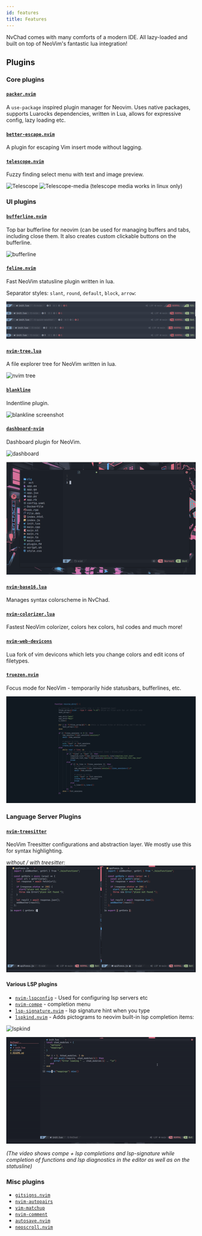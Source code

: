```yaml
---
id: features
title: Features
---
```


NvChad comes with many comforts of a modern IDE. All lazy-loaded and built on top of NeoVim's fantastic lua integration!

## Plugins

### Core plugins  

#### [`packer.nvim`](https://github.com/wbthomason/packer.nvim)

A `use-package` inspired plugin manager for Neovim. Uses native packages, supports Luarocks dependencies, written in Lua, allows for expressive config, lazy loading etc.

#### [`better-escape.nvim`](https://github.com/max397574/better-escape.nvim)

A plugin for escaping Vim insert mode without lagging.


#### [`telescope.nvim`](https://github.com/nvim-telescope/telescope.nvim)

Fuzzy finding select menu with text and image preview.

![Telescope](https://raw.githubusercontent.com/siduck76/dotfiles/all/rice%20flex/tel.png)
![Telescope-media](https://raw.githubusercontent.com/siduck76/dotfiles/all/rice%20flex/telmedia.png)
(telescope media works in linux only)

### UI plugins
  
#### [`bufferline.nvim`](https://github.com/akinsho/bufferline.nvim)

Top bar bufferline for neovim (can be used for managing buffers and tabs, including close them. It also creates custom clickable buttons on the bufferline.

![bufferline](https://raw.githubusercontent.com/siduck76/dotfiles/all/rice%20flex/bufferline.png)
#### [`feline.nvim`](https://github.com/famiu/feline.nvim)

Fast NeoVim statusline plugin written in lua.

Separator styles: `slant`, `round`, `default`, `block`, `arrow`:

![feline screenshot](/img/features/galaxyline.png) 

#### [`nvim-tree.lua`](https://github.com/kyazdani42/nvim-tree.lua)

A file explorer tree for NeoVim written in lua.

![nvim tree](https://raw.githubusercontent.com/siduck76/dotfiles/all/rice%20flex/nvimtree.png)

#### [`blankline`](https://github.com/lukas-reineke/indent-blankline.nvim)

Indentline plugin.

![blankline screenshot](https://raw.githubusercontent.com/siduck76/dotfiles/all/rice%20flex/blanklineNvim.png) 

#### [`dashboard-nvim`](https://github.com/glepnir/dashboard-nvim)

Dashboard plugin for NeoVim.

![dashboard](https://raw.githubusercontent.com/siduck76/dotfiles/all/rice%20flex/dashboard-nvim.png)

![devicons screenshot](/img/features/devi.png) 

#### [`nvim-base16.lua`](https://github.com/norcalli/nvim-base16.lua)

Manages syntax colorscheme in NvChad.

#### [`nvim-colorizer.lua`](https://github.com/norcalli/nvim-colorizer.lua)

Fastest NeoVim colorizer, colors hex colors, hsl codes and much more!

#### [`nvim-web-devicons`](https://github.com/kyazdani42/nvim-web-devicons)

Lua fork of vim devicons which lets you change colors and edit icons of filetypes.

#### [`truezen.nvim`](https://github.com/Pocco81/TrueZen.nvim)

Focus mode for NeoVim - temporarily hide statusbars, bufferlines, etc.

![truezen](/img/features/truezen.png) 

### Language Server Plugins

#### [`nvim-treesitter`](https://github.com/nvim-treesitter/nvim-treesitter)

NeoVim Treesitter configurations and abstraction layer. We mostly use this for syntax highlighting. 

_without / with treesitter:_
![treesitter](/img/features/treesitter.png) 

#### Various LSP plugins

- [`nvim-lspconfig`](https://github.com/neovim/nvim-lspconfig) - Used for configuring lsp servers etc
- [`nvim-compe`](https://github.com/hrsh7th/nvim-compe) - completion menu 
- [`lsp-signature.nvim`](https://github.com/ray-x/lsp_signature.nvim) -  lsp signature hint when you type
- [`lspkind.nvim`](https://github.com/onsails/lspkind-nvim) - Adds pictograms to neovim built-in lsp completion items:

![lspkind](https://raw.githubusercontent.com/siduck76/dotfiles/all/rice%20flex/lspkind.png)

![lsp](/img/features/lsp.gif) 

_(The video shows compe + lsp completions and lsp-signature while completion of functions and lsp diagnostics in the editor as well as on the statusline)_

### Misc plugins

- [`gitsigns.nvim`](https://github.com/lewis6991/gitsigns.nvim)
- [`nvim-autopairs`](https://github.com/windwp/nvim-autopairs)
- [`vim-matchup`](https://github.com/andymass/vim-matchup)
- [`nvim-comment`](https://github.com/terrortylor/nvim-comment)
- [`autosave.nvim`](https://github.com/Pocco81/AutoSave.nvim)
- [`neoscroll.nvim`](https://github.com/karb94/neoscroll.nvim)
